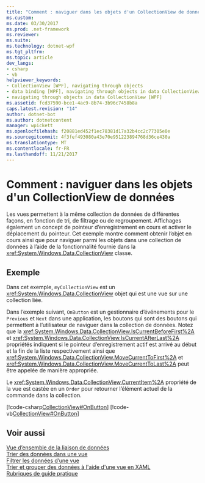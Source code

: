 ```yaml
---
title: "Comment : naviguer dans les objets d'un CollectionView de données"
ms.custom: 
ms.date: 03/30/2017
ms.prod: .net-framework
ms.reviewer: 
ms.suite: 
ms.technology: dotnet-wpf
ms.tgt_pltfrm: 
ms.topic: article
dev_langs:
- csharp
- vb
helpviewer_keywords:
- CollectionView [WPF], navigating through objects
- data binding [WPF], navigating through objects in data CollectionView
- navigating through objects in data CollectionView [WPF]
ms.assetid: fcd37590-bce1-4ac9-8b74-3b96c7458b8a
caps.latest.revision: "14"
author: dotnet-bot
ms.author: dotnetcontent
manager: wpickett
ms.openlocfilehash: f20881ed452f1ec78381d17a32b4cc2c77305e0e
ms.sourcegitcommit: 4f3fef493080a43e70e951223894768d36ce430a
ms.translationtype: MT
ms.contentlocale: fr-FR
ms.lasthandoff: 11/21/2017
---
```

# <a name="how-to-navigate-through-the-objects-in-a-data-collectionview"></a>Comment : naviguer dans les objets d'un CollectionView de données
Les vues permettent à la même collection de données de différentes façons, en fonction de tri, de filtrage ou de regroupement. Affichages également un concept de pointeur d’enregistrement en cours et activer le déplacement du pointeur. Cet exemple montre comment obtenir l’objet en cours ainsi que pour naviguer parmi les objets dans une collection de données à l’aide de la fonctionnalité fournie dans la <xref:System.Windows.Data.CollectionView> classe.  
  
## <a name="example"></a>Exemple  
 Dans cet exemple, `myCollectionView` est un <xref:System.Windows.Data.CollectionView> objet qui est une vue sur une collection liée.  
  
 Dans l’exemple suivant, `OnButton` est un gestionnaire d’événements pour le `Previous` et `Next` dans une application, les boutons qui sont des boutons qui permettent à l’utilisateur de naviguer dans la collection de données. Notez que la <xref:System.Windows.Data.CollectionView.IsCurrentBeforeFirst%2A> et <xref:System.Windows.Data.CollectionView.IsCurrentAfterLast%2A> propriétés indiquent si le pointeur d’enregistrement actif est arrivé au début et la fin de la liste respectivement ainsi que <xref:System.Windows.Data.CollectionView.MoveCurrentToFirst%2A> et <xref:System.Windows.Data.CollectionView.MoveCurrentToLast%2A> peut être appelée de manière appropriée.  
  
 Le <xref:System.Windows.Data.CollectionView.CurrentItem%2A> propriété de la vue est castée en un `Order` pour retourner l’élément actuel de la commande dans la collection.  
  
 [!code-csharp[CollectionView#OnButton](../../../../samples/snippets/csharp/VS_Snippets_Wpf/CollectionView/CSharp/Page1.xaml.cs#onbutton)]
 [!code-vb[CollectionView#OnButton](../../../../samples/snippets/visualbasic/VS_Snippets_Wpf/CollectionView/VisualBasic/Page1.xaml.vb#onbutton)]  
  
## <a name="see-also"></a>Voir aussi  
 [Vue d’ensemble de la liaison de données](../../../../docs/framework/wpf/data/data-binding-overview.md)  
 [Trier des données dans une vue](../../../../docs/framework/wpf/data/how-to-sort-data-in-a-view.md)  
 [Filtrer les données d’une vue](../../../../docs/framework/wpf/data/how-to-filter-data-in-a-view.md)  
 [Trier et grouper des données à l'aide d'une vue en XAML](../../../../docs/framework/wpf/data/how-to-sort-and-group-data-using-a-view-in-xaml.md)  
 [Rubriques de guide pratique](../../../../docs/framework/wpf/data/data-binding-how-to-topics.md)
